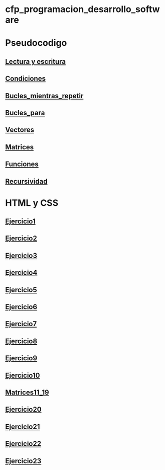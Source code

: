 # cfp_programacion_desarrollo_software
<h1>Pseudocodigo</h1>

## [Lectura y escritura](./pseudocodigo/escritura_lectura)
## [Condiciones](./pseudocodigo/Condiciones/)
## [Bucles_mientras_repetir](./pseudocodigo/Bucles_mientras_repetir/)
## [Bucles_para](./pseudocodigo/Bucles_para/)
## [Vectores](./pseudocodigo/Vectores/)
## [Matrices](./pseudocodigo/Matrices/)
## [Funciones](./pseudocodigo/Funciones/)
## [Recursividad](./pseudocodigo/Recursividad/)


<h1>HTML y CSS</h1>

## [Ejercicio1](./html_css/Ejercicio1/)
## [Ejercicio2](./html_css/Ejercicio2/)
## [Ejercicio3](./html_css/Ejercicio3/)
## [Ejercicio4](./html_css/Ejercicio4/)
## [Ejercicio5](./html_css/Ejercicio5/)
## [Ejercicio6](./html_css/Ejercicio6/)
## [Ejercicio7](./html_css/Ejercicio7/)
## [Ejercicio8](./html_css/Ejercicio8/)
## [Ejercicio9](./html_css/Ejercicio9/)
## [Ejercicio10](./html_css/Ejercicio10/)
## [Matrices11_19](./html_css/Ejercicio11_19/)
## [Ejercicio20](./html_css/Ejercicio20/)
## [Ejercicio21](./html_css/Ejercicio21/)
## [Ejercicio22](./html_css/Ejercicio22/)
## [Ejercicio23](./html_css/Ejercicio23/)